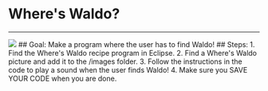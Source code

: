 
# Where's Waldo?
  <hr/>
  <img src="./waldo.jpg"/>
## Goal:
   Make a program where the user has to find Waldo!
## Steps:
1. Find the Where's Waldo recipe program in Eclipse.
2. Find a Where's Waldo picture and add it to the /images folder.
3. Follow the instructions in the code to play a sound when the user finds Waldo!
4. Make sure you SAVE YOUR CODE when you are done.
  
 

